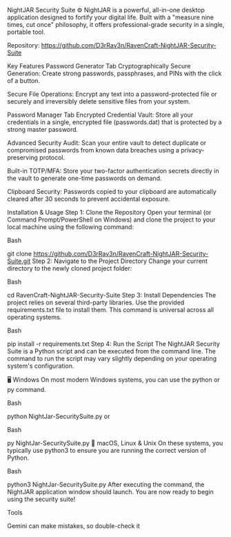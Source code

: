 NightJAR Security Suite ⚙️
NightJAR is a powerful, all-in-one desktop application designed to fortify your digital life. Built with a "measure nine times, cut once" philosophy, it offers professional-grade security in a single, portable tool.

Repository: https://github.com/D3rRav3n/RavenCraft-NightJAR-Security-Suite

Key Features
Password Generator Tab
Cryptographically Secure Generation: Create strong passwords, passphrases, and PINs with the click of a button.

Secure File Operations: Encrypt any text into a password-protected file or securely and irreversibly delete sensitive files from your system.

Password Manager Tab
Encrypted Credential Vault: Store all your credentials in a single, encrypted file (passwords.dat) that is protected by a strong master password.

Advanced Security Audit: Scan your entire vault to detect duplicate or compromised passwords from known data breaches using a privacy-preserving protocol.

Built-in TOTP/MFA: Store your two-factor authentication secrets directly in the vault to generate one-time passwords on demand.

Clipboard Security: Passwords copied to your clipboard are automatically cleared after 30 seconds to prevent accidental exposure.

Installation & Usage
Step 1: Clone the Repository
Open your terminal (or Command Prompt/PowerShell on Windows) and clone the project to your local machine using the following command:

Bash

git clone https://github.com/D3rRav3n/RavenCraft-NightJAR-Security-Suite.git
Step 2: Navigate to the Project Directory
Change your current directory to the newly cloned project folder:

Bash

cd RavenCraft-NightJAR-Security-Suite
Step 3: Install Dependencies
The project relies on several third-party libraries. Use the provided requirements.txt file to install them. This command is universal across all operating systems.

Bash

pip install -r requirements.txt
Step 4: Run the Script
The NightJAR Security Suite is a Python script and can be executed from the command line. The command to run the script may vary slightly depending on your operating system's configuration.

🖥️ Windows
On most modern Windows systems, you can use the python or py command.

Bash

python NightJar-SecuritySuite.py
or

Bash

py NightJar-SecuritySuite.py
🍎 macOS, Linux & Unix
On these systems, you typically use python3 to ensure you are running the correct version of Python.

Bash

python3 NightJar-SecuritySuite.py
After executing the command, the NightJAR application window should launch. You are now ready to begin using the security suite!












Tools


Gemini can make mistakes, so double-check it

